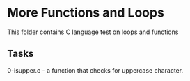 # More Functions and Loops
This folder contains C language test on loops and functions
## Tasks
0-isupper.c -  a function that checks for uppercase character.
